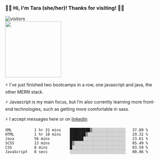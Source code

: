 ### 👋🏾 Hi, I'm Tara (she/her)! Thanks for visiting! 👋🏾
![visitors](https://visitor-badge.glitch.me/badge?page_id=qualmless)
<BR>
<img height="180em" src="https://github-readme-stats.vercel.app/api?username=qualmless&show_icons=true&hide_border=true&&count_private=true&include_all_commits=true" />

⚡️ I've just finished two bootcamps in a row, one javascript and java, the other MERN stack. 

⚡️ Javascript is my main focus, but I’m also currently learning more front-end technologies, such as getting more comfortable in sass. 

⚡️ I accept messages here or on <a href="https://www.linkedin.com/in/tarajdunmore/">linkedin</a>

<!--START_SECTION:waka-->

```text
XML          1 hr 31 mins    █████████▒░░░░░░░░░░░░░░░   37.89 %
HTML         1 hr 10 mins    ███████▒░░░░░░░░░░░░░░░░░   29.32 %
Java         56 mins         ██████░░░░░░░░░░░░░░░░░░░   23.61 %
SCSS         13 mins         █▒░░░░░░░░░░░░░░░░░░░░░░░   05.49 %
CSS          8 mins          █░░░░░░░░░░░░░░░░░░░░░░░░   03.59 %
JavaScript   0 secs          ░░░░░░░░░░░░░░░░░░░░░░░░░   00.06 %
```

<!--END_SECTION:waka-->

<!--
**qualmless/qualmless** is a ✨ _special_ ✨ repository because its `README.md` (this file) appears on your GitHub profile.

Here are some ideas to get you started:
- 🔭 I’m currently working on ...
- 👯 I’m looking to collaborate on ...
- 🤔 I’m looking for help with ...
- 💬 Ask me about ...
- 📫 How to reach me: ...
- ⚡ Fun fact: ...
-->
